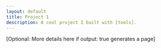 ```yaml
---
layout: default
title: Project 1
description: A cool project I built with [tools].
---
```

[Optional: More details here if output: true generates a page]